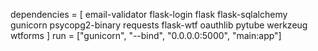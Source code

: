 
dependencies = [
email-validator
flask-login
flask
flask-sqlalchemy
gunicorn
psycopg2-binary
requests
flask-wtf
oauthlib
pytube
werkzeug
wtforms
]
run = ["gunicorn", "--bind", "0.0.0.0:5000", "main:app"]

